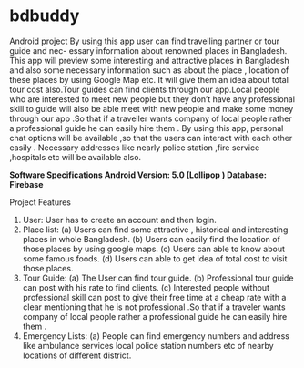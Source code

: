 # bdbuddy
Android project
By using this app user can find travelling partner or tour guide and nec-
essary information about renowned places in Bangladesh. This app will
preview some interesting and attractive places in Bangladesh and also some
necessary information such as about the place , location of these places
by using Google Map etc. It will give them an idea about total tour cost
also.Tour guides can find clients through our app.Local people who are
interested to meet new people but they don’t have any professional skill
to guide will also be able meet with new people and make some money
through our app .So that if a traveller wants company of local people rather
a professional guide he can easily hire them . By using this app, personal
chat options will be available ,so that the users can interact with each
other easily . Necessary addresses like nearly police station ,fire service
,hospitals etc will be available also.

**Software Specifications
Android Version: 5.0 (Lollipop )
Database: Firebase**




Project Features
1. User:
User has to create an account and then login.
2. Place list:
(a) Users can find some attractive , historical and interesting places
in whole Bangladesh.
(b) Users can easily find the location of those places by using google
maps.
(c) Users can able to know about some famous foods.
(d) Users can able to get idea of total cost to visit those places.
3. Tour Guide:
(a) The User can find tour guide.
(b) Professional tour guide can post with his rate to find clients.
(c) Interested people without professional skill can post to give their
free time at a cheap rate with a clear mentioning that he is not
professional .So that if a traveler wants company of local people
rather a professional guide he can easily hire them .
4. Emergency Lists:
(a) People can find emergency numbers and address like ambulance
services local police station numbers etc of nearby locations of
different district.
